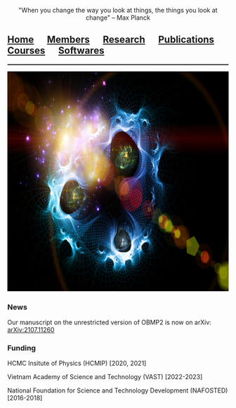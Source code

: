 <p align="center">
"When you change the way you look at things, the things you look at change" – Max Planck
</p>

## [<ins>Home</ins>](index.md)<img src="test_space.png" width="30" height="1">[Members](members.md)<img src="test_space.png" width="30" height="1">[Research](research.md)<img src="test_space.png" width="30" height="1">[Publications](Publications)<img src="test_space.png" width="30" height="1">[Courses](courses.md)<img src="test_space.png" width="30" height="1">[Softwares](softwares.md)

<hr style="border:1px solid gray">

<p align="center">
<img src="test.jpg" width="750" height="500">
</p>

### **News**
Our manuscript on the unrestricted version of OBMP2 is now on arXiv: [arXiv:2107.11260](https://arxiv.org/abs/2107.11260)

### **Funding**
HCMC Insitute of Physics (HCMIP) [2020, 2021]

Vietnam Academy of Science and Technology (VAST) [2022-2023]

National Foundation for Science and Technology Development (NAFOSTED) [2016-2018]
